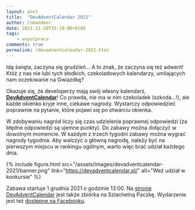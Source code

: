```yaml
---
layout: post
title:  "DevAdventCalendar 2021"
author: Comandeer
date: 2021-11-28T15:19:00+0100
tags: 
    - wspolpraca
comments: true
permalink: /devadventcalendar-2021.html
---
```


Idą święta, zaczyna się grudzień… A to znak, że zaczyna się też adwent! Któż z nas nie lubi tych słodkich, czekoladowych kalendarzy, umilających nam oczekiwanie na Gwiazdkę?

Okazuje się, że developerzy mają swój własny kalendarz, [**DevAdventCalendar**](https://devadventcalendar.pl/)! Co prawda, nie ma w nim czekoladek (szkoda…!), ale każde okienko kryje inne, ciekawe nagrody. Wystarczy odpowiedzieć poprawnie na pytanie, które pojawi się po otwarciu okienka.

W zdobywaniu nagród liczy się czas udzielenia poprawnej odpowiedzi (za błędne odpowiedzi są ujemne punkty). Do zabawy można dołączyć w dowolnym momencie. W każdym z trzech tygodni zabawy można wygrać nagrody tygodnia. Aby walczyć o główną nagrodę, należy być na pierwszym miejscu w rankingu ogólnym, warto więc brać udział każdego dnia.

{% include figure.html src="/assets/images/devadventcalendar-2021/banner.png" link="https://devadventcalendar.pl/" alt="Weź udział w konkursie" %}

Zabawa startuje 1 grudnia 2021 o godzinie 13:00. Na [stronie DevAdventCalendar](https://devadventcalendar.pl/) jest także zbiórka na Szlachetną Paczkę. Wydarzenie jest też [dostępne na Facebooku](https://www.facebook.com/events/2124735764331821/).
